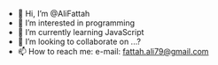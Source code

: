 - 👋 Hi, I’m @AliFattah
- 👀 I’m interested in programming
- 🌱 I’m currently learning JavaScript
- 💞️ I’m looking to collaborate on ...?
- 📫 How to reach me: e-mail: fattah.ali79@gmail.com

<!---
AliFattah/AliFattah is a ✨ special ✨ repository because its `README.md` (this file) appears on your GitHub profile.
You can click the Preview link to take a look at your changes.
--->
